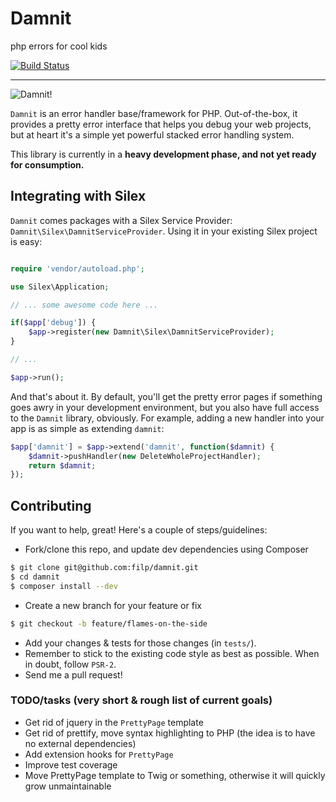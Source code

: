 # Damnit
php errors for cool kids

[![Build Status](https://travis-ci.org/filp/damnit.png?branch=master)](https://travis-ci.org/filp/damnit)

-----

![Damnit!](http://i.imgur.com/sBUMl5s.png)

`Damnit` is an error handler base/framework for PHP. Out-of-the-box, it provides a pretty
error interface that helps you debug your web projects, but at heart it's a simple yet
powerful stacked error handling system.

This library is currently in a **heavy development phase, and not yet ready for consumption.**

## Integrating with Silex

`Damnit` comes packages with a Silex Service Provider: `Damnit\Silex\DamnitServiceProvider`. Using it
in your existing Silex project is easy:

```php

require 'vendor/autoload.php';

use Silex\Application;

// ... some awesome code here ...

if($app['debug']) {
    $app->register(new Damnit\Silex\DamnitServiceProvider);
}

// ...

$app->run();
```

And that's about it. By default, you'll get the pretty error pages if something goes awry in your development
environment, but you also have full access to the `Damnit` library, obviously. For example, adding a new handler
into your app is as simple as extending `damnit`:

```php
$app['damnit'] = $app->extend('damnit', function($damnit) {
    $damnit->pushHandler(new DeleteWholeProjectHandler);
    return $damnit;
});
```

## Contributing

If you want to help, great! Here's a couple of steps/guidelines:

- Fork/clone this repo, and update dev dependencies using Composer

```bash
$ git clone git@github.com:filp/damnit.git
$ cd damnit
$ composer install --dev
```

- Create a new branch for your feature or fix

```bash
$ git checkout -b feature/flames-on-the-side
```

- Add your changes & tests for those changes (in `tests/`).
- Remember to stick to the existing code style as best as possible. When in doubt, follow `PSR-2`.
- Send me a pull request!

### TODO/tasks (very short & rough list of current goals)
- Get rid of jquery in the `PrettyPage` template
- Get rid of prettify, move syntax highlighting to PHP (the idea is to have no external dependencies)
- Add extension hooks for `PrettyPage`
- Improve test coverage
- Move PrettyPage template to Twig or something, otherwise it will quickly grow unmaintainable
